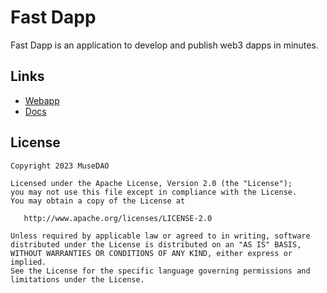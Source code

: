 # Fast Dapp

Fast Dapp is an application to develop and publish web3 dapps in minutes.


## Links

* [Webapp](https://fastdapp.xyz)
* [Docs](https://docs.fastdapp.xyz)

## 

## License

    Copyright 2023 MuseDAO

    Licensed under the Apache License, Version 2.0 (the "License");
    you may not use this file except in compliance with the License.
    You may obtain a copy of the License at

       http://www.apache.org/licenses/LICENSE-2.0

    Unless required by applicable law or agreed to in writing, software
    distributed under the License is distributed on an "AS IS" BASIS,
    WITHOUT WARRANTIES OR CONDITIONS OF ANY KIND, either express or implied.
    See the License for the specific language governing permissions and
    limitations under the License.